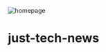 ![homepage](https://user-images.githubusercontent.com/97765679/168181311-5e7781bf-677f-479e-b4e8-70630dd32be2.png)
# just-tech-news
